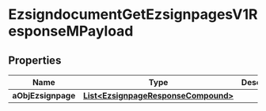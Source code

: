 

# EzsigndocumentGetEzsignpagesV1ResponseMPayload

## Properties

Name | Type | Description | Notes
------------ | ------------- | ------------- | -------------
**aObjEzsignpage** | [**List&lt;EzsignpageResponseCompound&gt;**](EzsignpageResponse.md) |  | 




